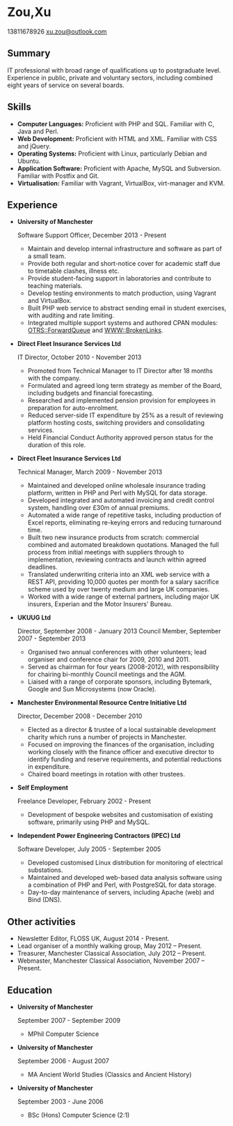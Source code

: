 # Zou,Xu

13811678926
xu.zou@outlook.com

## Summary

IT professional with broad range of qualifications up to postgraduate level. Experience in public, private and voluntary sectors, including combined eight years of service on several boards.

## Skills

*   **Computer Languages:** Proficient with PHP and SQL. Familiar with C, Java and Perl.
*   **Web Development:** Proficient with HTML and XML. Familiar with CSS and jQuery.
*   **Operating Systems:** Proficient with Linux, particularly Debian and Ubuntu.
*   **Application Software:** Proficient with Apache, MySQL and Subversion. Familiar with Postfix and Git.
*   **Virtualisation:** Familiar with Vagrant, VirtualBox, virt-manager and KVM.

## Experience

*   **University of Manchester**

    Software Support Officer, December 2013 - Present

    - Maintain and develop internal infrastructure and software as part of a small team.
    - Provide both regular and short-notice cover for academic staff due to timetable clashes, illness etc.
    - Provide student-facing support in laboratories and contribute to teaching materials.
    - Develop testing environments to match production, using Vagrant and VirtualBox.
    - Built PHP web service to abstract sending email in student exercises, with auditing and rate limiting.
    - Integrated multiple support systems and authored CPAN modules: [OTRS::ForwardQueue](https://metacpan.org/pod/OTRS::ForwardQueue) and [WWW::BrokenLinks](https://metacpan.org/pod/WWW::BrokenLinks).

*   **Direct Fleet Insurance Services Ltd**

    IT Director, October 2010 - November 2013

    - Promoted from Technical Manager to IT Director after 18 months with the company.
    - Formulated and agreed long term strategy as member of the Board, including budgets and financial forecasting.
    - Researched and implemented pension provision for employees in preparation for auto-enrolment.
    - Reduced server-side IT expenditure by 25% as a result of reviewing platform hosting costs, switching providers and consolidating services.
    - Held Financial Conduct Authority approved person status for the duration of this role.

*   **Direct Fleet Insurance Services Ltd**

    Technical Manager, March 2009 - November 2013

    - Maintained and developed online wholesale insurance trading platform, written in PHP and Perl with MySQL for data storage.
    - Developed integrated and automated invoicing and credit control system, handling over £30m of annual premiums.
    - Automated a wide range of repetitive tasks, including production of Excel reports, eliminating re-keying errors and reducing turnaround time.
    - Built two new insurance products from scratch: commercial combined and automated breakdown quotations. Managed the full process from initial meetings with suppliers through to implementation, reviewing contracts and launch within agreed deadlines.
    - Translated underwriting criteria into an XML web service with a REST API, providing 10,000 quotes per month for a salary sacrifice scheme used by over twenty medium and large UK companies.
    - Worked with a wide range of external partners, including major UK insurers, Experian and the Motor Insurers' Bureau.

*   **UKUUG Ltd**

    Director, September 2008 - January 2013
    Council Member, September 2007 - September 2013

    - Organised two annual conferences with other volunteers; lead organiser and conference chair for 2009, 2010 and 2011.
    - Served as chairman for four years (2008-2012), with responsibility for chairing bi-monthly Council meetings and the AGM.
    - Liaised with a range of corporate sponsors, including Bytemark, Google and Sun Microsystems (now Oracle).

*   **Manchester Environmental Resource Centre Initiative Ltd**

    Director, December 2008 - December 2010

    - Elected as a director & trustee of a local sustainable development charity which runs a number of projects in Manchester.
    - Focused on improving the finances of the organisation, including working closely with the finance officer and executive director to identify funding and reserve requirements, and potential reductions in expenditure.
    - Chaired board meetings in rotation with other trustees.

*   **Self Employment**

    Freelance Developer, February 2002 - Present

    - Development of bespoke websites and customisation of existing software, primarily using PHP and MySQL.

*   **Independent Power Engineering Contractors (IPEC) Ltd**

    Software Developer, July 2005 - September 2005

    - Developed customised Linux distribution for monitoring of electrical substations.
    - Maintained and developed web-based data analysis software using a combination of PHP and Perl, with PostgreSQL for data storage.
    - Day-to-day maintenance of servers, including Apache (web) and Bind (DNS).

## Other activities

* Newsletter Editor, FLOSS UK, August 2014 - Present.
* Lead organiser of a monthly walking group, May 2012 – Present.
* Treasurer, Manchester Classical Association, July 2012 – Present.
* Webmaster, Manchester Classical Association, November 2007 – Present.

## Education

*   **University of Manchester**

    September 2007 - September 2009

    - MPhil Computer Science

*   **University of Manchester**

    September 2006 - August 2007

    - MA Ancient World Studies (Classics and Ancient History)

*   **University of Manchester**

    September 2003 - June 2006

    - BSc (Hons) Computer Science (2:1)

